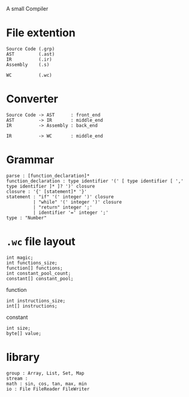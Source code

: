 A small Compiler

# File extention
```
Source Code (.grp)
AST         (.ast)
IR          (.ir)
Assembly    (.s)

WC          (.wc)
```
# Converter
```
Source Code -> AST      : front_end
AST         -> IR       : middle_end
IR          -> Assembly : back_end

IR          -> WC       : middle_end
```
# Grammar
```
parse : [function_declaration]*
function_declaration : type identifier '(' [ type identifier [ ',' type identifier ]* ]? ')' closure
closure : '{' [statement]* '}'
statement : "if" '(' integer ')' closure
          | "while" '(' integer ')' closure
          | "return" integer ';'
          | identifier '=' integer ';'
type : "Number"
```
# `.wc` file layout
```
int magic;
int functions_size;
function[] functions;
int constant_pool_count;
constant[] constant_pool;
```
function
```
int instructions_size;
int[] instructions;
```
constant
```
int size;
byte[] value;
```
# library
```
group : Array, List, Set, Map
stream : 
math : sin, cos, tan, max, min
io : File FileReader FileWriter
```
